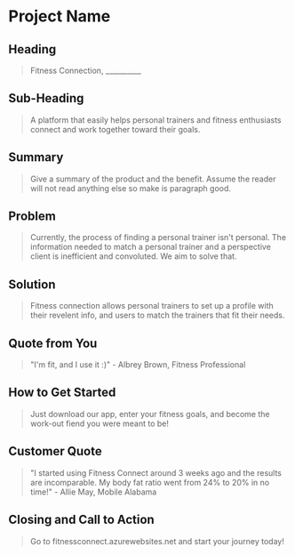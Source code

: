 # Project Name #

<!-- 
> This material was originally posted [here](http://www.quora.com/What-is-Amazons-approach-to-product-development-and-product-management). It is reproduced here for posterities sake.

There is an approach called "working backwards" that is widely used at Amazon. They work backwards from the customer, rather than starting with an idea for a product and trying to bolt customers onto it. While working backwards can be applied to any specific product decision, using this approach is especially important when developing new products or features.

For new initiatives a product manager typically starts by writing an internal press release announcing the finished product. The target audience for the press release is the new/updated product's customers, which can be retail customers or internal users of a tool or technology. Internal press releases are centered around the customer problem, how current solutions (internal or external) fail, and how the new product will blow away existing solutions.

If the benefits listed don't sound very interesting or exciting to customers, then perhaps they're not (and shouldn't be built). Instead, the product manager should keep iterating on the press release until they've come up with benefits that actually sound like benefits. Iterating on a press release is a lot less expensive than iterating on the product itself (and quicker!).

If the press release is more than a page and a half, it is probably too long. Keep it simple. 3-4 sentences for most paragraphs. Cut out the fat. Don't make it into a spec. You can accompany the press release with a FAQ that answers all of the other business or execution questions so the press release can stay focused on what the customer gets. My rule of thumb is that if the press release is hard to write, then the product is probably going to suck. Keep working at it until the outline for each paragraph flows. 

Oh, and I also like to write press-releases in what I call "Oprah-speak" for mainstream consumer products. Imagine you're sitting on Oprah's couch and have just explained the product to her, and then you listen as she explains it to her audience. That's "Oprah-speak", not "Geek-speak".

Once the project moves into development, the press release can be used as a touchstone; a guiding light. The product team can ask themselves, "Are we building what is in the press release?" If they find they're spending time building things that aren't in the press release (overbuilding), they need to ask themselves why. This keeps product development focused on achieving the customer benefits and not building extraneous stuff that takes longer to build, takes resources to maintain, and doesn't provide real customer benefit (at least not enough to warrant inclusion in the press release).
 -->
 
## Heading ##
  > Fitness Connection, __________

## Sub-Heading ##
  > A platform that easily helps personal trainers and fitness enthusiasts connect and work together toward their goals.

## Summary ##
  > Give a summary of the product and the benefit. Assume the reader will not read anything else so make is paragraph good.

## Problem ##
  > Currently, the process of finding a personal trainer isn't personal. The information needed to match a personal trainer and a 
  > perspective client is inefficient and convoluted. We aim to solve that.

## Solution ##
  > Fitness connection allows personal trainers to set up a profile with their revelent info, and users to match the trainers that fit their needs.

## Quote from You ##
  > "I'm fit, and I use it :)" - Albrey Brown, Fitness Professional

## How to Get Started ##
  > Just download our app, enter your fitness goals, and become the work-out fiend you were meant to be!

## Customer Quote ##
  > "I started using Fitness Connect around 3 weeks ago and the results are incomparable. My body fat ratio went from 24% to 20% in no time!" - Allie May, Mobile Alabama

## Closing and Call to Action ##
  > Go to fitnessconnect.azurewebsites.net and start your journey today!